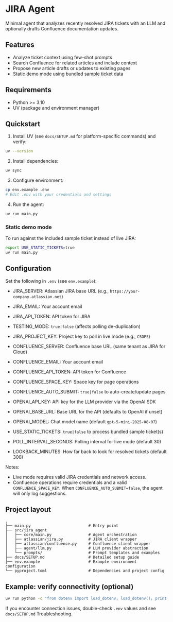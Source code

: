 # JIRA Agent

Minimal agent that analyzes recently resolved JIRA tickets with an LLM and optionally drafts Confluence documentation updates.

## Features
- Analyze ticket context using few-shot prompts
- Search Confluence for related articles and include context
- Propose new article drafts or updates to existing pages
- Static demo mode using bundled sample ticket data

## Requirements
- Python >= 3.10
- UV (package and environment manager)

## Quickstart
1) Install UV (see `docs/SETUP.md` for platform-specific commands) and verify:
```bash
uv --version
```

2) Install dependencies:
```bash
uv sync
```

3) Configure environment:
```bash
cp env.example .env
# Edit .env with your credentials and settings
```

4) Run the agent:
```bash
uv run main.py
```

### Static demo mode
To run against the included sample ticket instead of live JIRA:
```bash
export USE_STATIC_TICKETS=true
uv run main.py
```

## Configuration
Set the following in `.env` (see `env.example`):

- JIRA_SERVER: Atlassian JIRA base URL (e.g., `https://your-company.atlassian.net`)
- JIRA_EMAIL: Your account email
- JIRA_API_TOKEN: API token for JIRA
- TESTING_MODE: `true|false` (affects polling de-duplication)
- JIRA_PROJECT_KEY: Project key to poll in live mode (e.g., `CSOPS`)

- CONFLUENCE_SERVER: Confluence base URL (same tenant as JIRA for Cloud)
- CONFLUENCE_EMAIL: Your account email
- CONFLUENCE_API_TOKEN: API token for Confluence
- CONFLUENCE_SPACE_KEY: Space key for page operations
- CONFLUENCE_AUTO_SUBMIT: `true|false` to auto-create/update pages

- OPENAI_API_KEY: API key for the LLM provider via the OpenAI SDK
- OPENAI_BASE_URL: Base URL for the API (defaults to OpenAI if unset)
- OPENAI_MODEL: Chat model name (default `gpt-5-mini-2025-08-07`)

- USE_STATIC_TICKETS: `true|false` to process bundled sample ticket(s)
- POLL_INTERVAL_SECONDS: Polling interval for live mode (default 30)
- LOOKBACK_MINUTES: How far back to look for resolved tickets (default 300)

Notes:
- Live mode requires valid JIRA credentials and network access.
- Confluence operations require credentials and a valid `CONFLUENCE_SPACE_KEY`. When `CONFLUENCE_AUTO_SUBMIT=false`, the agent will only log suggestions.

## Project layout
```
.
├── main.py                         # Entry point
├── src/jira_agent
│   ├── core/main.py                # Agent orchestration
│   ├── atlassian/jira.py           # JIRA client wrapper
│   ├── atlassian/confluence.py     # Confluence client wrapper
│   ├── agent/llm.py                # LLM provider abstraction
│   └── prompts/                    # Prompt templates and examples
├── docs/SETUP.md                   # Detailed setup guide
├── env.example                     # Example environment configuration
└── pyproject.toml                  # Dependencies and project config
```

## Example: verify connectivity (optional)
```bash
uv run python -c "from dotenv import load_dotenv; load_dotenv(); print('Env loaded')"
```

If you encounter connection issues, double-check `.env` values and see `docs/SETUP.md` Troubleshooting.


